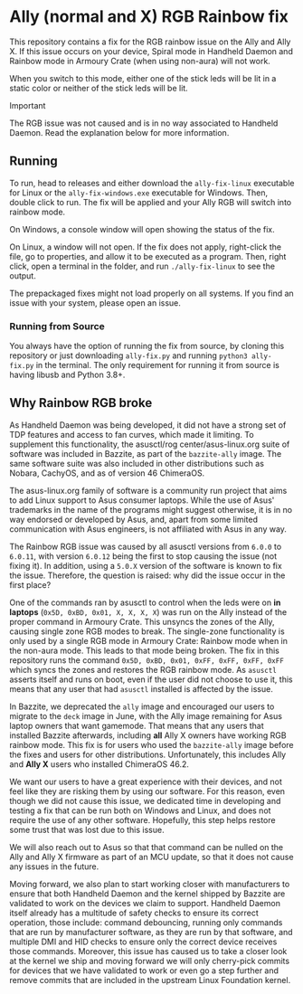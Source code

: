 # Ally (normal and X) RGB Rainbow fix
This repository contains a fix for the RGB rainbow issue on the Ally and Ally X.
If this issue occurs on your device, Spiral mode in Handheld Daemon and Rainbow
mode in Armoury Crate (when using non-aura) will not work.

When you switch to this mode, either one of the stick leds will be lit in a
static color or neither of the stick leds will be lit.

> [!IMPORTANT]
> The RGB issue was not caused and is in no way associated to Handheld Daemon.
> Read the explanation below for more information.

## Running
To run, head to releases and either download the `ally-fix-linux` executable
for Linux or the `ally-fix-windows.exe` executable for Windows.
Then, double click to run.
The fix will be applied and your Ally RGB will switch into rainbow mode.

On Windows, a console window will open showing the status of the fix.

On Linux, a window will not open.
If the fix does not apply, right-click the file, go to properties, and allow it
to be executed as a program. 
Then, right click, open a terminal in the folder, and run
`./ally-fix-linux` to see the output.

The prepackaged fixes might not load properly on all systems. If you find
an issue with your system, please open an issue.

### Running from Source
You always have the option of running the fix from source, by cloning this 
repository or just downloading `ally-fix.py` and running `python3 ally-fix.py` 
in the terminal.
The only requirement for running it from source is having libusb and Python 3.8+.

## Why Rainbow RGB broke
As Handheld Daemon was being developed, it did not have a strong set of TDP
features and access to fan curves, which made it limiting.
To supplement this functionality, the asusctl/rog center/asus-linux.org suite
of software was included in Bazzite, as part of the `bazzite-ally` image.
The same software suite was also included in other distributions such as Nobara,
CachyOS, and as of version 46 ChimeraOS.

The asus-linux.org family of software is a community run project that aims to
add Linux support to Asus consumer laptops.
While the use of Asus' trademarks in the name of the programs might suggest
otherwise, it is in no way endorsed or developed by Asus, and, apart from some 
limited communication with Asus engineers, is not affiliated with Asus in any way.

The Rainbow RGB issue was caused by all asusctl versions from `6.0.0` to `6.0.11`, with 
version `6.0.12` being the first to stop causing the issue (not fixing it).
In addition, using a `5.0.X` version of the software is known to fix the issue.
Therefore, the question is raised: why did the issue occur in the first place?

One of the commands ran by asusctl to control when the leds were on
**in laptops** (`0x5D, 0xBD, 0x01, X, X, X, X`)
was run on the Ally instead of the proper command in Armoury Crate.
This unsyncs the zones of the Ally, causing single zone RGB modes to break.
The single-zone functionality is only used by a single RGB mode in Armoury Crate:
Rainbow mode when in the non-aura mode.
This leads to that mode being broken.
The fix in this repository runs the command `0x5D, 0xBD, 0x01, 0xFF, 0xFF, 0xFF, 0xFF`
which syncs the zones and restores the RGB rainbow mode.
As `asusctl` asserts itself and runs on boot, even if the user did not choose
to use it, this means that any user that had `asusctl` installed is affected
by the issue.

In Bazzite, we deprecated the `ally` image and encouraged our users to migrate
to the `deck` image in June, with the Ally image remaining for Asus laptop owners
that want gamemode.
That means that any users that installed Bazzite afterwards, including **all** 
Ally X owners have working RGB rainbow mode.
This fix is for users who used the `bazzite-ally` image before the fixes and
users for other distributions.
Unfortunately, this includes Ally and **Ally X** users who installed ChimeraOS 46.2.

We want our users to have a great experience with their devices, and not feel
like they are risking them by using our software.
For this reason, even though we did not cause this issue, we dedicated time in 
developing and testing a fix that can be run both on Windows and Linux, and 
does not require the use of any other software.
Hopefully, this step helps restore some trust that was lost due to this issue.

We will also reach out to Asus so that that command can be nulled on the Ally
and Ally X firmware as part of an MCU update, so that it does not cause any 
issues in the future.

Moving forward, we also plan to start working closer with manufacturers to ensure
that both Handheld Daemon and the kernel shipped by Bazzite are validated to work
on the devices we claim to support.
Handheld Daemon itself already has a multitude of safety checks to ensure its
correct operation, those include: command debouncing, running only commands that
are run by manufacturer software, as they are run by that software, and multiple
DMI and HID checks to ensure only the correct device receives those commands.
Moreover, this issue has caused us to take a closer look at the kernel we ship
and moving forward we will only cherry-pick commits for devices that we have
validated to work or even go a step further and remove commits that are included in
the upstream Linux Foundation kernel.